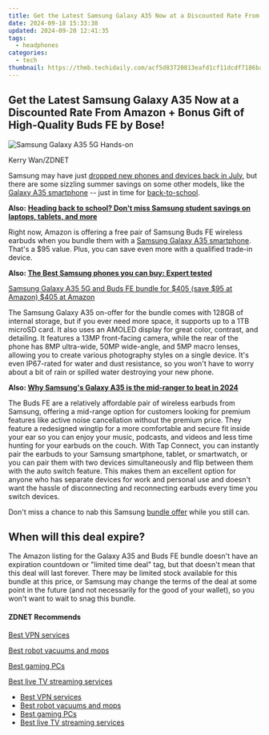 ```yaml
---
title: Get the Latest Samsung Galaxy A35 Now at a Discounted Rate From Amazon + Bonus Gift of High-Quality Buds FE by Bose!
date: 2024-09-18 15:33:38
updated: 2024-09-20 12:41:35
tags:
  - headphones
categories:
  - tech
thumbnail: https://thmb.techidaily.com/acf5d83720813eafd1cf11dcdf7186bac5b4ef33c78d797b177e528ae8e24bb4.jpg
---
```


## Get the Latest Samsung Galaxy A35 Now at a Discounted Rate From Amazon + Bonus Gift of High-Quality Buds FE by Bose!

![Samsung Galaxy A35 5G Hands-on](https://www.zdnet.com/a/img/resize/c6153fdd253b55603c60bb971182880a2d108590/2024/04/17/2458ac11-fade-4b27-a25a-13df6ad0255a/dsc00199.jpg?auto=webp&width=1280)

Kerry Wan/ZDNET

Samsung may have just [dropped new phones and devices back in July](https://www.zdnet.com/article/what-you-missed-at-samsung-unpacked-july-2024-galaxy-z-fold-6-watch-ultra-ring-ai-more/), but there are some sizzling summer savings on some other models, like the [Galaxy A35 smartphone](https://www.zdnet.com/article/why-samsungs-399-galaxy-a35-is-the-mid-ranger-to-beat-in-2024/) \-- just in time for [back-to-school](https://www.zdnet.com/collection/back-to-school/). 

**Also:** [**Heading back to school? Don't miss Samsung student savings on laptops, tablets, and more**](https://www.zdnet.com/article/heading-back-to-school-dont-miss-samsung-student-savings-on-laptops-tablets-and-more/)

Right now, Amazon is offering a free pair of Samsung Buds FE wireless earbuds when you bundle them with a [Samsung Galaxy A35 smartphone](https://www.amazon.com/SAMSUNG-A35-Unlocked-Smartphone-Expandable/dp/B0CYRGHDRV?th=1&tag=zdnet-buy-button-20). That's a $95 value. Plus, you can save even more with a qualified trade-in device. 

**Also: [The Best Samsung phones you can buy: Expert tested](https://www.zdnet.com/article/best-samsung-phone/)**

[Samsung Galaxy A35 5G and Buds FE bundle for $405 (save $95 at Amazon) $405 at Amazon](https://www.amazon.com/SAMSUNG-A35-Unlocked-Smartphone-Expandable/dp/B0CYRGHDRV?th=1&tag=zdnet-buy-button-20)

The Samsung Galaxy A35 on-offer for the bundle comes with 128GB of internal storage, but if you ever need more space, it supports up to a 1TB microSD card. It also uses an AMOLED display for great color, contrast, and detailing. It features a 13MP front-facing camera, while the rear of the phone has 8MP ultra-wide, 50MP wide-angle, and 5MP macro lenses, allowing you to create various photography styles on a single device. It's even IP67-rated for water and dust resistance, so you won't have to worry about a bit of rain or spilled water destroying your new phone.

**Also: [Why Samsung's Galaxy A35 is the mid-ranger to beat in 2024](https://www.zdnet.com/article/why-samsungs-399-galaxy-a35-is-the-mid-ranger-to-beat-in-2024/)**

The Buds FE are a relatively affordable pair of wireless earbuds from Samsung, offering a mid-range option for customers looking for premium features like active noise cancellation without the premium price. They feature a redesigned wingtip for a more comfortable and secure fit inside your ear so you can enjoy your music, podcasts, and videos and less time hunting for your earbuds on the couch. With Tap Connect, you can instantly pair the earbuds to your Samsung smartphone, tablet, or smartwatch, or you can pair them with two devices simultaneously and flip between them with the auto switch feature. This makes them an excellent option for anyone who has separate devices for work and personal use and doesn't want the hassle of disconnecting and reconnecting earbuds every time you switch devices.

Don't miss a chance to nab this Samsung [bundle offer](https://www.amazon.com/SAMSUNG-A35-Unlocked-Smartphone-Expandable/dp/B0CYRGHDRV?th=1&tag=zdnet-buy-button-20) while you still can. 

## When will this deal expire?

The Amazon listing for the Galaxy A35 and Buds FE bundle doesn't have an expiration countdown or "limited time deal" tag, but that doesn't mean that this deal will last forever. There may be limited stock available for this bundle at this price, or Samsung may change the terms of the deal at some point in the future (and not necessarily for the good of your wallet), so you won't want to wait to snag this bundle.

#### **ZDNET** Recommends

[Best VPN services](https://www.zdnet.com/article/best-vpn/ "Best VPN services")

[Best robot vacuums and mops](https://www.zdnet.com/article/best-robot-vacuum-mop/ "Best robot vacuums and mops")

[Best gaming PCs](https://www.zdnet.com/article/best-gaming-pc/ "Best gaming PCs")

[Best live TV streaming services](https://www.zdnet.com/article/best-live-tv-streaming-service/ "Best live TV streaming services")

* [Best VPN services](https://www.zdnet.com/article/best-vpn/ "Best VPN services")
* [Best robot vacuums and mops](https://www.zdnet.com/article/best-robot-vacuum-mop/ "Best robot vacuums and mops")
* [Best gaming PCs](https://www.zdnet.com/article/best-gaming-pc/ "Best gaming PCs")
* [Best live TV streaming services](https://www.zdnet.com/article/best-live-tv-streaming-service/ "Best live TV streaming services")

<ins class="adsbygoogle"
     style="display:block"
     data-ad-format="autorelaxed"
     data-ad-client="ca-pub-7571918770474297"
     data-ad-slot="1223367746"></ins>



<ins class="adsbygoogle"
     style="display:block"
     data-ad-client="ca-pub-7571918770474297"
     data-ad-slot="8358498916"
     data-ad-format="auto"
     data-full-width-responsive="true"></ins>
